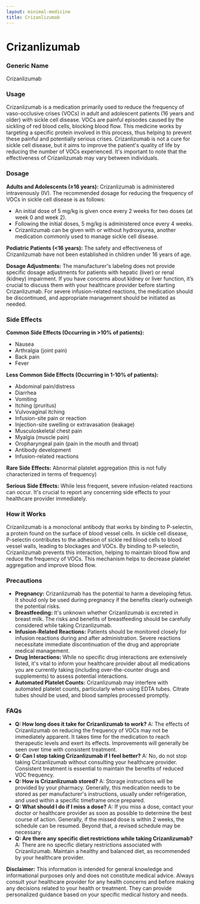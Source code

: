 ```yaml
---
layout: minimal-medicine
title: Crizanlizumab
---
```


# Crizanlizumab
### Generic Name
Crizanlizumab

### Usage

Crizanlizumab is a medication primarily used to reduce the frequency of vaso-occlusive crises (VOCs) in adult and adolescent patients (16 years and older) with sickle cell disease.  VOCs are painful episodes caused by the sickling of red blood cells, blocking blood flow.  This medicine works by targeting a specific protein involved in this process, thus helping to prevent these painful and potentially serious crises. Crizanlizumab is not a cure for sickle cell disease, but it aims to improve the patient's quality of life by reducing the number of VOCs experienced.  It's important to note that the effectiveness of Crizanlizumab may vary between individuals.


### Dosage

**Adults and Adolescents (≥16 years):** Crizanlizumab is administered intravenously (IV). The recommended dosage for reducing the frequency of VOCs in sickle cell disease is as follows:

*   An initial dose of 5 mg/kg is given once every 2 weeks for two doses (at week 0 and week 2).
*   Following the initial doses, 5 mg/kg is administered once every 4 weeks.
*   Crizanlizumab can be given with or without hydroxyurea, another medication commonly used to manage sickle cell disease.

**Pediatric Patients (<16 years):**  The safety and effectiveness of Crizanlizumab have not been established in children under 16 years of age.

**Dosage Adjustments:**  The manufacturer's labeling does not provide specific dosage adjustments for patients with hepatic (liver) or renal (kidney) impairment.  If you have concerns about kidney or liver function, it’s crucial to discuss them with your healthcare provider before starting Crizanlizumab.  For severe infusion-related reactions, the medication should be discontinued, and appropriate management should be initiated as needed.


### Side Effects

**Common Side Effects (Occurring in >10% of patients):**

*   Nausea
*   Arthralgia (joint pain)
*   Back pain
*   Fever

**Less Common Side Effects (Occurring in 1-10% of patients):**

*   Abdominal pain/distress
*   Diarrhea
*   Vomiting
*   Itching (pruritus)
*   Vulvovaginal itching
*   Infusion-site pain or reaction
*   Injection-site swelling or extravasation (leakage)
*   Musculoskeletal chest pain
*   Myalgia (muscle pain)
*   Oropharyngeal pain (pain in the mouth and throat)
*   Antibody development
*   Infusion-related reactions

**Rare Side Effects:** Abnormal platelet aggregation (this is not fully characterized in terms of frequency)

**Serious Side Effects:** While less frequent, severe infusion-related reactions can occur.  It's crucial to report any concerning side effects to your healthcare provider immediately.

### How it Works

Crizanlizumab is a monoclonal antibody that works by binding to P-selectin, a protein found on the surface of blood vessel cells.  In sickle cell disease, P-selectin contributes to the adhesion of sickle red blood cells to blood vessel walls, leading to blockages and VOCs. By binding to P-selectin, Crizanlizumab prevents this interaction, helping to maintain blood flow and reduce the frequency of VOCs.  This mechanism helps to decrease platelet aggregation and improve blood flow.


### Precautions

*   **Pregnancy:** Crizanlizumab has the potential to harm a developing fetus. It should only be used during pregnancy if the benefits clearly outweigh the potential risks.
*   **Breastfeeding:** It's unknown whether Crizanlizumab is excreted in breast milk.  The risks and benefits of breastfeeding should be carefully considered while taking Crizanlizumab.
*   **Infusion-Related Reactions:**  Patients should be monitored closely for infusion reactions during and after administration.  Severe reactions necessitate immediate discontinuation of the drug and appropriate medical management.
*   **Drug Interactions:**  While no specific drug interactions are extensively listed, it's vital to inform your healthcare provider about all medications you are currently taking (including over-the-counter drugs and supplements) to assess potential interactions.
*   **Automated Platelet Counts:** Crizanlizumab may interfere with automated platelet counts, particularly when using EDTA tubes.  Citrate tubes should be used, and blood samples processed promptly.


### FAQs

*   **Q: How long does it take for Crizanlizumab to work?** A: The effects of Crizanlizumab on reducing the frequency of VOCs may not be immediately apparent. It takes time for the medication to reach therapeutic levels and exert its effects.  Improvements will generally be seen over time with consistent treatment.
*   **Q: Can I stop taking Crizanlizumab if I feel better?** A: No, do not stop taking Crizanlizumab without consulting your healthcare provider.  Consistent treatment is essential to maintain the benefits of reduced VOC frequency.
*   **Q: How is Crizanlizumab stored?** A: Storage instructions will be provided by your pharmacy. Generally, this medication needs to be stored as per manufacturer's instructions, usually under refrigeration, and used within a specific timeframe once prepared.
*   **Q: What should I do if I miss a dose?** A:  If you miss a dose, contact your doctor or healthcare provider as soon as possible to determine the best course of action.  Generally, if the missed dose is within 2 weeks, the schedule can be resumed. Beyond that, a revised schedule may be necessary.
*   **Q: Are there any specific diet restrictions while taking Crizanlizumab?** A: There are no specific dietary restrictions associated with Crizanlizumab.  Maintain a healthy and balanced diet, as recommended by your healthcare provider.


**Disclaimer:** This information is intended for general knowledge and informational purposes only and does not constitute medical advice.  Always consult your healthcare provider for any health concerns and before making any decisions related to your health or treatment.  They can provide personalized guidance based on your specific medical history and needs.
